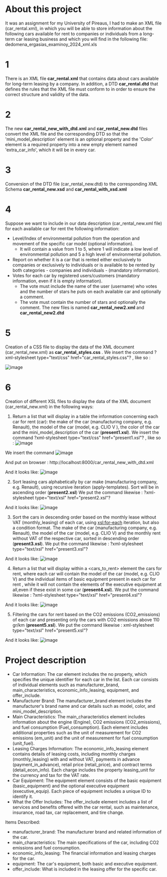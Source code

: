 # About this project
It was an assignment for my University of Pireaus, I had to make an XML file (car_rental.xml), in which you will be able to store information about the following cars available for rent to companies or individuals from a long-term car leasing business and which you will find in the following file: dedomena_ergasias_examinoy_2024_xml.xls

# 1
There is an XML file **car_rental.xml** that contains data about cars available for long-term leasing by a company. In addition, a DTD **car_rental.dtd** that defines the rules that the XML file must conform to in order to ensure the correct structure and validity of the data.

# 2
The new **car_rental_new_with_dtd.xml** and **car_rental_new.dtd** files convert the XML file and the corresponding DTD so that the 'mini_model_description' element is an optional property and the 'Color' element is a required property into a new empty element named 'extra_car_info', which it will be in every car.

# 3
Conversion of the DTD file (car_rental_new.dtd) to the corresponding XML Schema **car_rental_new.xsd** and **car_rental_with_xsd.xml**

# 4
Suppose we want to include in our data description (car_rental_new.xml file) for each available car for rent the following information: 
- Level/Index of environmental pollution from the operation and movement of the specific car model (optional information). 
  *  It will contain a value from 1 to 5, where 1 will indicate a low level of environmental pollution and 5 a high level of environmental pollution.
- Report on whether it is a car that is rented either exclusively to companies or exclusively to individuals or is available to be rented by both categories - companies and individuals - (mandatory information).
- Votes for each car by registered users/customers (mandatory information, even if it is empty information). 
  *  The vote must include the name of the user (username) who votes and the number of stars he puts on each available car and optionally a comment.
  *  The vote must contain the number of stars and optionally the comment. 
The new files is named **car_rental_new2.xml** and **car_rental_new2.dtd**

# 5
Creation of a CSS file to display the data of the XML document (car_rental_new.xml) as **car_rental_styles.css** .
We insert the command ?xml-stylesheet type="text/css" href="car_rental_styles.css"? , like so :

![image](https://github.com/user-attachments/assets/c296ff96-2532-4182-a376-3f94abb17d1e)


# 6
Creation of different XSL files to display the data of the XML document (car_rental_new.xml) in the following ways:
1. Return a list that will display in a table the information concerning each car for rent (car): the make of the car (manufacturing company, e.g. Renault), the model of the car (model, e.g. CLIO V ), the color of the car and the mini_model_description of the car (**present1.xsl**). We insert the command ?xml-stylesheet type="text/css" href="present1.xsl"? , like so :
 ![image](https://github.com/user-attachments/assets/41b3eac0-23ef-4ebb-b872-423a0b28ce0d)

We insert the command ![image](https://github.com/user-attachments/assets/c29d5525-260b-4835-b03b-48484356226f)

And put on browser : http://localhost:8000/car_rental_new_with_dtd.xml

And it looks like: ![image](https://github.com/user-attachments/assets/3de671a0-501f-4617-89bc-079a0ba8f0d1)


2. Sort leasing cars alphabetically by car make (manufacturing company, e.g. Renault), using recursive iteration (apply-templates). Sort will be in ascending order (**present2.xsl**)
We put the command likewise : ?xml-stylesheet type="text/xsl" href="present2.xsl"?

And it looks like: ![image](https://github.com/user-attachments/assets/58b60284-e53c-42de-8285-e7d8cc85b9c1)

3. Sort the cars in descending order based on the monthly lease without VAT (monthly_leasing) of each car, using <xsl:for-each> iteration, but also a condition format. The make of the car (manufacturing company, e.g. Renault), the model of the car (model, e.g.
CLIO V) and the monthly rent without VAT of the respective car, sorted in descending order (**present3.xsl**).
We put the command likewise : ?xml-stylesheet type="text/xsl" href="present3.xsl"?

And it looks like: ![image](https://github.com/user-attachments/assets/ef88aa82-2feb-479a-a87b-eeff498c67c2)


4. Return a list that will display within a <cars_to_rent> element the cars for rent, where each car will contain the model of the car (model, e.g. CLIO V) and the individual items of basic equipment present in each car for rent , while it will not contain the elements of the executive equipment at all,even if these exist in some car (**present4.xsl**).
We put the command likewise : ?xml-stylesheet type="text/xsl" href="present4.xsl"?

And it looks like: ![image](https://github.com/user-attachments/assets/2e6c878e-a19e-407a-9d9a-ea1ec89965e7)

5. Filtering the cars for rent based on the CO2 emissions (CO2_emissions) of each car and presenting only the cars with CO2 emissions above 110 gr/km (**present5.xsl**).
We put the command likewise : xml-stylesheet type="text/xsl" href="present5.xsl"?

And it looks like: ![image](https://github.com/user-attachments/assets/4a9fae2d-aeb2-4133-a7a8-3c466cb4dcc7)


# Project description
- Car Information: The car element includes the no property, which specifies the unique identifier for each car in the list. Each car consists of individual elements such as manufacturer_brand, main_characteristics, economic_info_leasing, equipment, and offer_include.
- Manufacturer Brand: The manufacturer_brand element includes the manufacturer's brand name and car details such as model, color, and mini_model_description.
- Main Characteristics: The main_characteristics element includes information about the engine (Engine), CO2 emissions (CO2_emissions),
and fuel consumption (Fuel_consumption). Each element includes additional properties such as the unit of measurement for CO2 emissions (em_unit) and the unit of measurement for fuel consumption (unit_fuel).
- Leasing Charges Information: The economic_info_leasing element contains details of leasing costs,
including monthly charges (monthly_leasing) with and without VAT, payments in advance (payment_in_advance), retail price (retail_price), and contract terms (detail_econ_info). Each charge includes the property leasing_unit for the currency and tax for the VAT rate.
- Car Equipment: The equipment element consists of the basic equipment (basic_equipment) and the optional executive equipment (executive_equip). Each piece of equipment includes a unique ID to identify it.
- What the Offer Includes: The offer_include element includes a list of services and benefits offered with the car rental, such as maintenance, insurance, road tax, car replacement, and tire change.
  
Items Described:
* manufacturer_brand: The manufacturer brand and related information of the car.
* main_characteristics: The main specifications of the car, including CO2 emissions and fuel consumption.
* economic_info_leasing: The financial information and leasing charges for the car.
* equipment: The car's equipment, both basic and executive equipment.
* offer_include: What is included in the leasing offer for the specific car.
   
